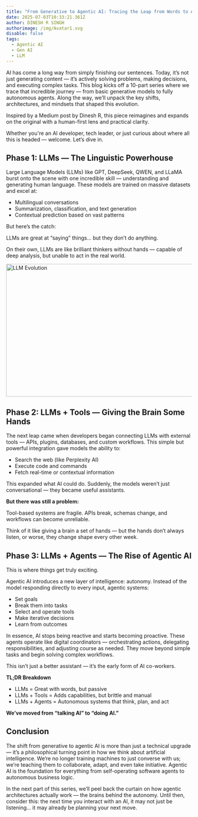 ```yaml
---
title: "From Generative to Agentic AI: Tracing the Leap from Words to Actions"
date: 2025-07-03T10:33:21.361Z
author: DINESH R SINGH
authorimage: /img/Avatar1.svg
disable: false
tags:
  - Agentic AI
  - Gen AI
  - LLM
---
```

AI has come a long way from simply finishing our sentences. Today, it’s not just generating content — it’s actively solving problems, making decisions, and executing complex tasks. This blog kicks off a 10-part series where we trace that incredible journey — from basic generative models to fully autonomous agents. Along the way, we’ll unpack the key shifts, architectures, and mindsets that shaped this evolution.

Inspired by a Medium post by Dinesh R, this piece reimagines and expands on the original with a human-first lens and practical clarity.

[](https://dineshr1493.medium.com/all-you-need-to-know-about-the-evolution-of-generative-ai-to-agentic-ai-65de72254a86)

Whether you're an AI developer, tech leader, or just curious about where all this is headed — welcome. Let’s dive in.

## Phase 1: LLMs — The Linguistic Powerhouse

Large Language Models (LLMs) like GPT, DeepSeek, QWEN, and LLaMA burst onto the scene with one incredible skill — understanding and generating human language. These models are trained on massive datasets and excel at:

* Multilingual conversations
* Summarization, classification, and text generation
* Contextual prediction based on vast patterns

But here’s the catch:

LLMs are great at “saying” things… but they don’t do anything.

On their own, LLMs are like brilliant thinkers without hands — capable of deep analysis, but unable to act in the real world.


<img src="/img/llms.png" width="600" height="359" alt="LLM Evolution" title="LLM Evolution">

## Phase 2: LLMs + Tools — Giving the Brain Some Hands

The next leap came when developers began connecting LLMs with external tools — APIs, plugins, databases, and custom workflows. This simple but powerful integration gave models the ability to:

* Search the web (like Perplexity AI)
* Execute code and commands
* Fetch real-time or contextual information

This expanded what AI could do. Suddenly, the models weren’t just conversational — they became useful assistants.

**But there was still a problem:**

Tool-based systems are fragile. APIs break, schemas change, and workflows can become unreliable.

Think of it like giving a brain a set of hands — but the hands don’t always listen, or worse, they change shape every other week.

## Phase 3: LLMs + Agents — The Rise of Agentic AI

This is where things get truly exciting.

Agentic AI introduces a new layer of intelligence: autonomy. Instead of the model responding directly to every input, agentic systems:

* Set goals
* Break them into tasks
* Select and operate tools
* Make iterative decisions
* Learn from outcomes

In essence, AI stops being reactive and starts becoming proactive. These agents operate like digital coordinators — orchestrating actions, delegating responsibilities, and adjusting course as needed. They move beyond simple tasks and begin solving complex workflows.

This isn’t just a better assistant — it’s the early form of AI co-workers.

**TL;DR Breakdown**

* LLMs = Great with words, but passive
* LLMs + Tools = Adds capabilities, but brittle and manual
* LLMs + Agents = Autonomous systems that think, plan, and act

**We’ve moved from “talking AI” to “doing AI.”**

## Conclusion

The shift from generative to agentic AI is more than just a technical upgrade — it’s a philosophical turning point in how we think about artificial intelligence. We’re no longer training machines to just converse with us; we’re teaching them to collaborate, adapt, and even take initiative. Agentic AI is the foundation for everything from self-operating software agents to autonomous business logic.

In the next part of this series, we’ll peel back the curtain on how agentic architectures actually work — the brains behind the autonomy. Until then, consider this: the next time you interact with an AI, it may not just be listening… it may already be planning your next move.